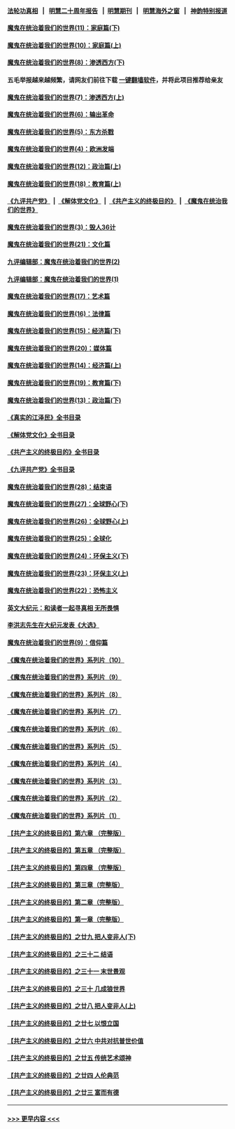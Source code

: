 #### [法轮功真相](https://github.com/gfw-breaker/truth/blob/master/README.md?t=0) &nbsp;&nbsp;|&nbsp;&nbsp; [明慧二十周年报告](https://github.com/gfw-breaker/mh-reports/blob/master/README.md?t=0) &nbsp;&nbsp;|&nbsp;&nbsp;[明慧期刊](https://github.com/gfw-breaker/mh-qikan) &nbsp;&nbsp;|&nbsp;&nbsp; [明慧海外之窗](https://github.com/gfw-breaker/mh-news/blob/master/README.md?t=0) &nbsp;&nbsp;|&nbsp;&nbsp; [神韵特别报道](https://github.com/gfw-breaker/mh-news/blob/master/shenyun.md?t=0)
#### [魔鬼在统治着我们的世界(11)：家庭篇(下)](../pages/nsc422/n10440961.md?t=11181301) 
#### [魔鬼在统治着我们的世界(10)：家庭篇(上)](../pages/nsc422/n10435448.md?t=11181301) 
#### [魔鬼在统治着我们的世界(8)：渗透西方(下)](../pages/nsc422/n10429603.md?t=11181301) 
#### 五毛举报越来越频繁，请网友们前往下载 [一键翻墙软件](https://github.com/gfw-breaker/ssr-accounts)，并将此项目推荐给亲友
#### [魔鬼在统治着我们的世界(7)：渗透西方(上)](../pages/nsc422/n10426013.md?t=11181301) 
#### [魔鬼在统治着我们的世界(6)：输出革命](../pages/nsc422/n10421536.md?t=11181301) 
#### [魔鬼在统治着我们的世界(5)：东方杀戮](../pages/nsc422/n10417707.md?t=11181301) 
#### [魔鬼在统治着我们的世界(4)：欧洲发端](../pages/nsc422/n10414890.md?t=11181301) 
#### [魔鬼在统治着我们的世界(12)：政治篇(上)](../pages/nsc422/n10444576.md?t=11181301) 
#### [魔鬼在统治着我们的世界(18)：教育篇(上)](../pages/nsc422/n10526970.md?t=11181301) 
#### [《九评共产党》](https://github.com/begood0513/9ping.md/blob/master/README.md) &nbsp;|&nbsp; [《解体党文化》](../../../../jtdwh.md/blob/master/README.md)  &nbsp;|&nbsp; [《共产主义的终极目的》](../../../../gczydzjmd.md/blob/master/README.md) &nbsp;|&nbsp; [《魔鬼在统治我们的世界》](../../../../mgztzwmdsj.md/blob/master/README.md) 
#### [魔鬼在统治着我们的世界(3)：毁人36计](../pages/nsc422/n10411583.md?t=11181301) 
#### [魔鬼在统治着我们的世界(21)：文化篇](../pages/nsc422/n10597706.md?t=11181301) 
#### [九评编辑部：魔鬼在统治着我们的世界(2)](../pages/nsc422/n10410036.md?t=11181301) 
#### [九评编辑部：魔鬼在统治着我们的世界(1)](../pages/nsc422/n10406825.md?t=11181301) 
#### [魔鬼在统治着我们的世界(17)：艺术篇](../pages/nsc422/n10499093.md?t=11181301) 
#### [魔鬼在统治着我们的世界(16)：法律篇](../pages/nsc422/n10485969.md?t=11181301) 
#### [魔鬼在统治着我们的世界(15)：经济篇(下)](../pages/nsc422/n10469975.md?t=11181301) 
#### [魔鬼在统治着我们的世界(20)：媒体篇](../pages/nsc422/n10586579.md?t=11181301) 
#### [魔鬼在统治着我们的世界(14)：经济篇(上)](../pages/nsc422/n10457370.md?t=11181301) 
#### [魔鬼在统治着我们的世界(19)：教育篇(下)](../pages/nsc422/n10564808.md?t=11181301) 
#### [魔鬼在统治着我们的世界(13)：政治篇(下)](../pages/nsc422/n10448270.md?t=11181301) 
#### [《真实的江泽民》全书目录](../pages/nsc422/n13721399.md?t=11181301) 
#### [《解体党文化》全书目录](../pages/nsc422/n13721157.md?t=11181301) 
#### [《共产主义的终极目的》全书目录](../pages/nsc422/n13721048.md?t=11181301) 
#### [《九评共产党》全书目录](../pages/nsc422/n13708085.md?t=11181301) 
#### [魔鬼在统治着我们的世界(28)：结束语](../pages/nsc422/n10936246.md?t=11181301) 
#### [魔鬼在统治着我们的世界(27)：全球野心(下)](../pages/nsc422/n10928319.md?t=11181301) 
#### [魔鬼在统治着我们的世界(26)：全球野心(上)](../pages/nsc422/n10900318.md?t=11181301) 
#### [魔鬼在统治着我们的世界(25)：全球化](../pages/nsc422/n10788205.md?t=11181301) 
#### [魔鬼在统治着我们的世界(24)：环保主义(下)](../pages/nsc422/n10695307.md?t=11181301) 
#### [魔鬼在统治着我们的世界(23)：环保主义(上)](../pages/nsc422/n10688613.md?t=11181301) 
#### [魔鬼在统治着我们的世界(22)：恐怖主义](../pages/nsc422/n10614727.md?t=11181301) 
#### [英文大纪元：和读者一起寻真相 无所畏惧](../pages/nsc422/n12542027.md?t=11181301) 
#### [李洪志先生在大纪元发表《大选》](../pages/nsc422/n12534746.md?t=11181301) 
#### [魔鬼在统治着我们的世界(9)：信仰篇](../pages/nsc422/n10432159.md?t=11181301) 
#### [《魔鬼在统治着我们的世界》系列片（10）](../pages/nsc422/n12292670.md?t=11181301) 
#### [《魔鬼在统治着我们的世界》系列片（9）](../pages/nsc422/n12290859.md?t=11181301) 
#### [《魔鬼在统治着我们的世界》系列片（8）](../pages/nsc422/n12287445.md?t=11181301) 
#### [《魔鬼在统治着我们的世界》系列片（7）](../pages/nsc422/n12283425.md?t=11181301) 
#### [《魔鬼在统治着我们的世界》系列片（6）](../pages/nsc422/n12282314.md?t=11181301) 
#### [《魔鬼在统治着我们的世界》系列片（5）](../pages/nsc422/n12281419.md?t=11181301) 
#### [《魔鬼在统治着我们的世界》系列片（4）](../pages/nsc422/n12274024.md?t=11181301) 
#### [《魔鬼在统治着我们的世界》系列片（3）](../pages/nsc422/n12271322.md?t=11181301) 
#### [《魔鬼在统治着我们的世界》系列片（2）](../pages/nsc422/n12269049.md?t=11181301) 
#### [《魔鬼在统治着我们的世界》系列片（1）](../pages/nsc422/n12267575.md?t=11181301) 
#### [【共产主义的终极目的】第六章 （完整版）](../pages/nsc422/n11428913.md?t=11181301) 
#### [【共产主义的终极目的】第五章 （完整版）](../pages/nsc422/n11428912.md?t=11181301) 
#### [【共产主义的终极目的】第四章 （完整版）](../pages/nsc422/n11428907.md?t=11181301) 
#### [【共产主义的终极目的】第三章（完整版）](../pages/nsc422/n11428848.md?t=11181301) 
#### [【共产主义的终极目的】第二章（完整版）](../pages/nsc422/n11428831.md?t=11181301) 
#### [【共产主义的终极目的】第一章（完整版）](../pages/nsc422/n11417651.md?t=11181301) 
#### [【共产主义的终极目的】之廿九 把人变非人(下)](../pages/nsc422/n11344140.md?t=11181301) 
#### [【共产主义的终极目的】之三十二 结语](../pages/nsc422/n11360535.md?t=11181301) 
#### [【共产主义的终极目的】之三十一 末世景观](../pages/nsc422/n11351129.md?t=11181301) 
#### [【共产主义的终极目的】之三十 几成狼世界](../pages/nsc422/n11348280.md?t=11181301) 
#### [【共产主义的终极目的】之廿八 把人变非人(上)](../pages/nsc422/n11340492.md?t=11181301) 
#### [【共产主义的终极目的】之廿七 以恨立国](../pages/nsc422/n11336944.md?t=11181301) 
#### [【共产主义的终极目的】之廿六 中共对抗普世价值](../pages/nsc422/n11324785.md?t=11181301) 
#### [【共产主义的终极目的】之廿五 传统艺术颂神](../pages/nsc422/n11296396.md?t=11181301) 
#### [【共产主义的终极目的】之廿四 人伦典范](../pages/nsc422/n11296397.md?t=11181301) 
#### [【共产主义的终极目的】之廿三 富而有德](../pages/nsc422/n11283598.md?t=11181301) 

----
#### [ >>> 更早内容 <<< ](../indexes/nsc422-earlier.md)
